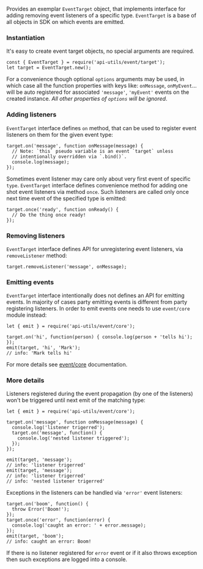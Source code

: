 Provides an exemplar `EventTarget` object, that implements interface for
adding removing event listeners of a specific type. `EventTarget` is a
base of all objects in SDK on which events are emitted.

### Instantiation

It's easy to create event target objects, no special arguments are required.

    const { EventTarget } = require('api-utils/event/target');
    let target = EventTarget.new();

For a convenience though optional `options` arguments may be used, in which
case all the function properties with keys like: `onMessage`, `onMyEvent`...
will be auto registered for associated `'message'`, `'myEvent'` events on
the created instance. _All other properties of `options` will be ignored_.

### Adding listeners

`EventTarget` interface defines `on` method, that can be used to register
event listeners on them for the given event type:

    target.on('message', function onMessage(message) {
      // Note: `this` pseudo variable is an event `target` unless
      // intentionally overridden via `.bind()`.
      console.log(message);
    });

Sometimes event listener may care only about very first event of specific
`type`. `EventTarget` interface defines convenience method for adding one
shot event listeners via method `once`. Such listeners are called only once
next time event of the specified type is emitted:

    target.once('ready', function onReady() {
      // Do the thing once ready!
    });

### Removing listeners

`EventTarget` interface defines API for unregistering event listeners, via
`removeListener` method:

    target.removeListener('message', onMessage);

### Emitting events

`EventTarget` interface intentionally does not defines an API for emitting
events. In majority of cases party emitting events is different from party
registering listeners. In order to emit events one needs to use `event/core`
module instead:

    let { emit } = require('api-utils/event/core');

    target.on('hi', function(person) { console.log(person + 'tells hi'); });
    emit(target, 'hi', 'Mark');
    // info: 'Mark tells hi'

For more details see [event/core](./core.html) documentation.

### More details

Listeners registered during the event propagation (by one of the listeners)
won't be triggered until next emit of the matching type:

    let { emit } = require('api-utils/event/core');

    target.on('message', function onMessage(message) {
      console.log('listener trigerred');
      target.on('message', function() {
        console.log('nested listener triggered');
      });
    });

    emit(target, 'message');
    // info: 'listener trigerred'
    emit(target, 'message');
    // info: 'listener trigerred'
    // info: 'nested listener trigerred'

Exceptions in the listeners can be handled via `'error'` event listeners:

    target.on('boom', function() {
      throw Error('Boom!');
    });
    target.once('error', function(error) {
      console.log('caught an error: ' + error.message);
    });
    emit(target, 'boom');
    // info: caught an error: Boom!

If there is no listener registered for `error` event or if it also throws
exception then such exceptions are logged into a console.

